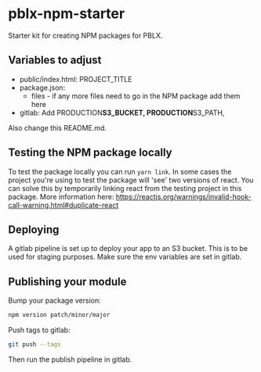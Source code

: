 # pblx-npm-starter

Starter kit for creating NPM packages for PBLX.

## Variables to adjust

- public/index.html: PROJECT_TITLE
- package.json:
  - files - if any more files need to go in the NPM package add them here
- gitlab: Add PRODUCTION**S3_BUCKET, PRODUCTION**S3_PATH,

Also change this README.md.

## Testing the NPM package locally

To test the package locally you can run `yarn link`. In some cases the project
you're using to test the package will 'see' two versions of react. You can solve
this by temporarily linking react from the testing project in this package. More
information here: https://reactjs.org/warnings/invalid-hook-call-warning.html#duplicate-react

## Deploying

A gitlab pipeline is set up to deploy your app to an S3 bucket. This is to be used
for staging purposes. Make sure the env variables are set in gitlab.

## Publishing your module

Bump your package version:

```sh
npm version patch/minor/major
```

Push tags to gitlab:

```sh
git push --tags
```

Then run the publish pipeline in gitlab.
